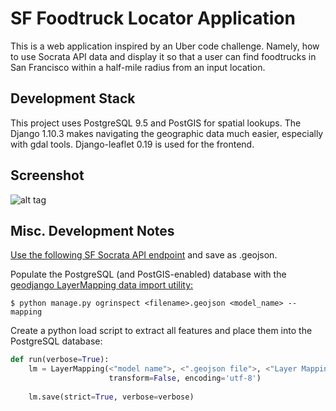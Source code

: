# SF Foodtruck Locator Application

This is a web application inspired by an Uber code challenge. Namely, how to use
Socrata API data and display it so that a user can find foodtrucks in San Francisco
within a half-mile radius from an input location.

## Development Stack
This project uses PostgreSQL 9.5 and PostGIS for spatial lookups. The Django 1.10.3 
makes navigating the geographic data much easier, especially with gdal tools. Django-leaflet 0.19 is used for the frontend. 

## Screenshot
![alt tag](https://github.com/saashimi/SF_foodtruck/blob/dev/screenshot.gif)  

## Misc. Development Notes
[Use the following SF Socrata API endpoint](https://data.sfgov.org/Economy-and-Community/Mobile-Food-Facility-Permit/rqzj-sfat) and save as .geojson.

Populate the PostgreSQL (and PostGIS-enabled) database with the [geodjango LayerMapping data import utility:](https://docs.djangoproject.com/en/1.10/ref/contrib/gis/layermapping/)
```
$ python manage.py ogrinspect <filename>.geojson <model_name> --mapping

```
Create a python load script to extract all features and place them into the PostgreSQL database:
```python
def run(verbose=True):
    lm = LayerMapping(<"model name">, <".geojson file">, <"Layer Mapping Data">,
                      transform=False, encoding='utf-8') 
                  
    lm.save(strict=True, verbose=verbose)
```